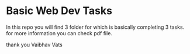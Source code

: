 # Basic Web Dev Tasks

In this repo you will find 3 folder for which is basically completing 3 tasks. 
for more information you can check pdf file. 

thank you 
Vaibhav Vats